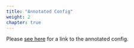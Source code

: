 ```yaml
---
title: "Annotated Config"
weight: 2
chapter: true
---
```


Please [see here](./annotated_config.yaml) for a link to the annotated config.
